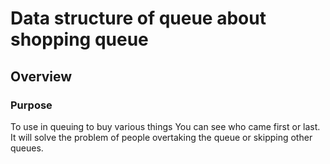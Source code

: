 # Data structure of queue about shopping queue
## Overview
### Purpose
To use in queuing to buy various things You can see who came first or last. It will solve the problem of people overtaking the queue or skipping other queues.
